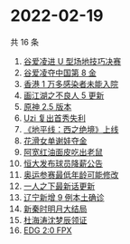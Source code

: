 # 2022-02-19

共 16 条

<!-- BEGIN -->
<!-- 最后更新时间 Sat Feb 19 2022 02:16:12 GMT+0800 (China Standard Time) -->

1. [谷爱凌进 U 型场地技巧决赛](https://www.zhihu.com/search?q=谷爱凌)
1. [谷爱凌夺中国第 8 金](https://www.zhihu.com/search?q=谷爱凌)
1. [香港 1 万多感染者未能入院](https://www.zhihu.com/search?q=香港疫情)
1. [画江湖之不良人 5 更新](https://www.zhihu.com/search?q=不良人)
1. [原神 2.5 版本](https://www.zhihu.com/search?q=原神)
1. [Uzi 复出首秀失利](https://www.zhihu.com/search?q=Uzi)
1. [《地平线：西之绝境》上线](https://www.zhihu.com/search?q=地平线西之绝境)
1. [花滑女单谢娃夺金](https://www.zhihu.com/search?q=花样滑冰)
1. [阿宽红油面皮吃出老鼠](https://www.zhihu.com/search?q=阿宽红油面皮)
1. [恒大发布球员降薪公告](https://www.zhihu.com/search?q=恒大)
1. [奥运参赛最低年龄可能修改](https://www.zhihu.com/search?q=奥运最低年龄限制)
1. [一人之下最新话更新](https://www.zhihu.com/search?q=一人之下)
1. [辽宁新增 9 例本土确诊](https://www.zhihu.com/search?q=辽宁新增)
1. [新秦时明月大结局](https://www.zhihu.com/search?q=新秦时明月)
1. [杜海涛沈梦辰领证](https://www.zhihu.com/search?q=杜海涛沈梦辰领证)
1. [EDG 2:0 FPX](https://www.zhihu.com/search?q=edg)

<!-- END -->
